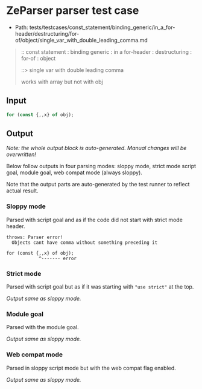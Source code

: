 # ZeParser parser test case

- Path: tests/testcases/const_statement/binding_generic/in_a_for-header/destructuring/for-of/object/single_var_with_double_leading_comma.md

> :: const statement : binding generic : in a for-header : destructuring : for-of : object
>
> ::> single var with double leading comma
>
> works with array but not with obj

## Input

`````js
for (const {,,x} of obj);
`````

## Output

_Note: the whole output block is auto-generated. Manual changes will be overwritten!_

Below follow outputs in four parsing modes: sloppy mode, strict mode script goal, module goal, web compat mode (always sloppy).

Note that the output parts are auto-generated by the test runner to reflect actual result.

### Sloppy mode

Parsed with script goal and as if the code did not start with strict mode header.

`````
throws: Parser error!
  Objects cant have comma without something preceding it

for (const {,,x} of obj);
            ^------- error
`````

### Strict mode

Parsed with script goal but as if it was starting with `"use strict"` at the top.

_Output same as sloppy mode._

### Module goal

Parsed with the module goal.

_Output same as sloppy mode._

### Web compat mode

Parsed in sloppy script mode but with the web compat flag enabled.

_Output same as sloppy mode._
